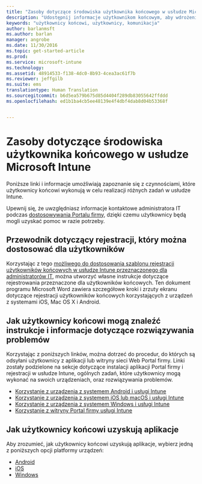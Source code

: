 ```yaml
---
title: "Zasoby dotyczące środowiska użytkownika końcowego w usłudze Microsoft Intune | Microsoft Docs"
description: "Udostępnij informacje użytkownikom końcowym, aby wdrożenie usługi Intune było pomyślne."
keywords: "użytkownicy końcowi, użytkownicy, komunikacja"
author: barlanmsft
ms.author: barlan
manager: angrobe
ms.date: 11/30/2016
ms.topic: get-started-article
ms.prod: 
ms.service: microsoft-intune
ms.technology: 
ms.assetid: 48914533-f138-4dc0-8b93-4cea3ac61f7b
ms.reviewer: jeffgilb
ms.suite: ems
translationtype: Human Translation
ms.sourcegitcommit: b6d5ea579b675d85d4404f289db83055642ffddd
ms.openlocfilehash: ed1b1ba4cb5ee48139e4f4dbf4dab8d04b53368f


---
```


# <a name="resources-about-the-end-user-experience-with-microsoft-intune"></a>Zasoby dotyczące środowiska użytkownika końcowego w usłudze Microsoft Intune

Poniższe linki i informacje umożliwiają zapoznanie się z czynnościami, które użytkownicy końcowi wykonują w celu realizacji różnych zadań w usłudze Intune.

Upewnij się, że uwzględniasz informacje kontaktowe administratora IT podczas [dostosowywania Portalu firmy](/Intune/get-started/start-with-a-paid-subscription-to-microsoft-intune-step-7), dzięki czemu użytkownicy będą mogli uzyskać pomoc w razie potrzeby.

## <a name="enrollment-guide-that-you-can-customize-for-your-users"></a>Przewodnik dotyczący rejestracji, który można dostosować dla użytkowników

Korzystając z tego [możliwego do dostosowania szablonu rejestracji użytkowników końcowych w usłudze Intune przeznaczonego dla administratorów IT](https://gallery.technet.microsoft.com/End-user-Intune-enrollment-55dfd64a), można utworzyć własne instrukcje dotyczące rejestrowania przeznaczone dla użytkowników końcowych. Ten dokument programu Microsoft Word zawiera szczegółowe kroki i zrzuty ekranu dotyczące rejestracji użytkowników końcowych korzystających z urządzeń z systemami iOS, Mac OS X i Android.

## <a name="how-your-end-users-find-how-to-and-troubleshooting-information"></a>Jak użytkownicy końcowi mogą znaleźć instrukcje i informacje dotyczące rozwiązywania problemów

Korzystając z poniższych linków, można dotrzeć do procedur, do których są odsyłani użytkownicy z aplikacji lub witryny sieci Web Portal firmy. Linki zostały podzielone na sekcje dotyczące instalacji aplikacji Portal firmy i rejestracji w usłudze Intune, ogólnych zadań, które użytkownicy mogą wykonać na swoich urządzeniach, oraz rozwiązywania problemów.

- [Korzystanie z urządzenia z systemem Android i usługi Intune](/Intune/EndUser/using-your-android-device-with-intune)
- [Korzystanie z urządzenia z systemem iOS lub macOS i usługi Intune](/Intune/EndUser/using-your-ios-or-mac-os-x-device-with-intune)
- [Korzystanie z urządzenia z systemem Windows i usługi Intune](/Intune/EndUser/using-your-windows-device-with-intune)
- [Korzystanie z witryny Portal firmy usługi Intune](/Intune/EndUser/using-the-intune-company-portal-website)


## <a name="how-your-end-users-get-their-apps"></a>Jak użytkownicy końcowi uzyskują aplikacje

Aby zrozumieć, jak użytkownicy końcowi uzyskują aplikacje, wybierz jedną z poniższych opcji platformy urządzeń:

- [Android](how-your-android-users-get-their-apps.md)
- [iOS](how-your-ios-users-get-their-apps.md)
- [Windows](how-your-windows-users-get-their-apps.md)



<!--HONumber=Dec16_HO2-->


